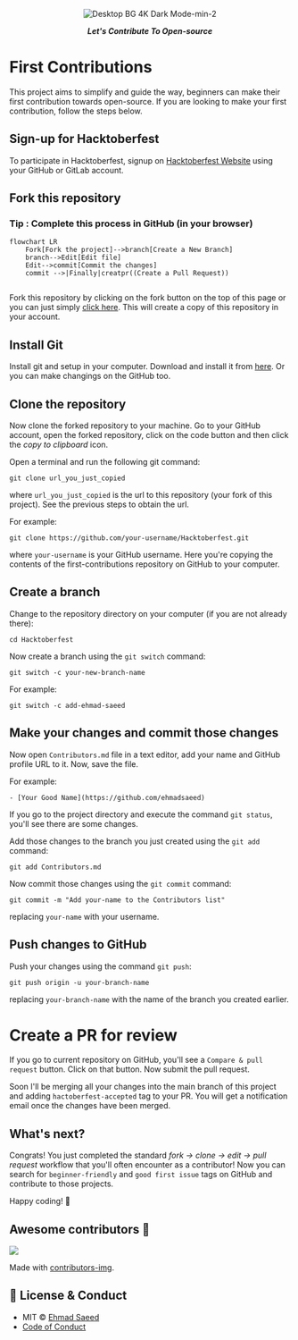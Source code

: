 <div align="center">
	
  ![Desktop BG 4K Dark Mode-min-2](https://user-images.githubusercontent.com/56268280/196051892-d8987115-6d1c-4add-883e-cbb5ae4a73b2.png)
	
  <p><b><i>Let's Contribute To Open-source</i></b></p>
</div>

# First Contributions

This project aims to simplify and guide the way, beginners can make their first contribution towards open-source. If you are looking to make your first contribution, follow the steps below.

## Sign-up for Hacktoberfest

To participate in Hacktoberfest, signup on [Hacktoberfest Website](http://hacktoberfest.com) using your GitHub or GitLab account.



## Fork this repository

### Tip : Complete this process in GitHub (in your browser)

```mermaid
flowchart LR
    Fork[Fork the project]-->branch[Create a New Branch]
    branch-->Edit[Edit file]
    Edit-->commit[Commit the changes]
    commit -->|Finally|creatpr((Create a Pull Request))
    
 ```


Fork this repository by clicking on the fork button on the top of this page or you can just simply [click here](https://github.com/justEhmadSaeed/Hacktoberfest/fork).
This will create a copy of this repository in your account.

## Install Git
Install git and setup in your computer. Download and install it from [here](https://git-scm.com/downloads).
Or you can make changings on the GitHub too.

## Clone the repository

Now clone the forked repository to your machine. Go to your GitHub account, open the forked repository, click on the code button and then click the _copy to clipboard_ icon.

Open a terminal and run the following git command:

```
git clone url_you_just_copied
```

where `url_you_just_copied` is the url to this repository (your fork of this project). See the previous steps to obtain the url.

For example:

```
git clone https://github.com/your-username/Hacktoberfest.git
```

where `your-username` is your GitHub username. Here you're copying the contents of the first-contributions repository on GitHub to your computer.

## Create a branch

Change to the repository directory on your computer (if you are not already there):

```
cd Hacktoberfest
```

Now create a branch using the `git switch` command:

```
git switch -c your-new-branch-name
```

For example:

```
git switch -c add-ehmad-saeed
```

## Make your changes and commit those changes

Now open `Contributors.md` file in a text editor, add your name and GitHub profile URL to it. Now, save the file.

For example:

```
- [Your Good Name](https://github.com/ehmadsaeed)
```
If you go to the project directory and execute the command `git status`, you'll see there are some changes.

Add those changes to the branch you just created using the `git add` command:

```
git add Contributors.md
```

Now commit those changes using the `git commit` command:

```
git commit -m "Add your-name to the Contributors list"
```

replacing `your-name` with your username.

## Push changes to GitHub

Push your changes using the command `git push`:

```
git push origin -u your-branch-name
```

replacing `your-branch-name` with the name of the branch you created earlier.

# Create a PR for review

If you go to current repository on GitHub, you'll see a `Compare & pull request` button. Click on that button. Now submit the pull request.

Soon I'll be merging all your changes into the main branch of this project and adding `hactoberfest-accepted` tag to your PR. You will get a notification email once the changes have been merged.

## What's next?

Congrats! You just completed the standard _fork -> clone -> edit -> pull request_ workflow that you'll often encounter as a contributor!
Now you can search for `beginner-friendly` and `good first issue` tags on GitHub and contribute to those projects.

Happy coding! 🎉

## Awesome contributors :star_struck:

<a href="https://github.com/justEhmadSaeed/Hacktoberfest/graphs/contributors">
  <img src="https://contributors-img.web.app/image?repo=justEhmadSaeed/Hacktoberfest" />
</a>

Made with [contributors-img](https://contributors-img.web.app).

## 🔑 License & Conduct

- MIT © [Ehmad Saeed](https://github.com/justEhmadSaeed)
- [Code of Conduct](https://github.com/justEhmadSaeed/Hacktoberfest/blob/main/CODE_OF_CONDUCT.md)

